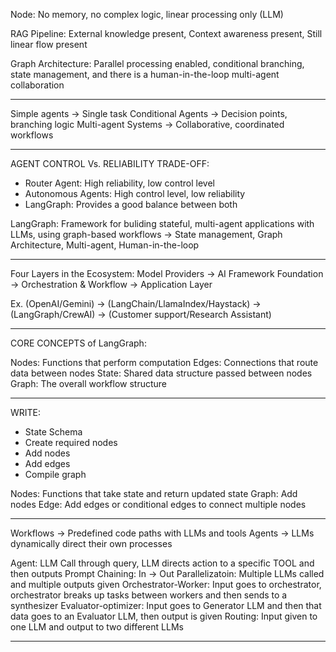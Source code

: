 Node: No memory, no complex logic, linear processing only (LLM)

RAG Pipeline: External knowledge present, Context awareness present, Still linear flow present

Graph Architecture: Parallel processing enabled, conditional branching, state management, and there is a human-in-the-loop
multi-agent collaboration

----------------------------------------------------------------------------------------

Simple agents -> Single task
Conditional Agents -> Decision points, branching logic
Multi-agent Systems -> Collaborative, coordinated workflows

----------------------------------------------------------------------------------------

AGENT CONTROL Vs. RELIABILITY TRADE-OFF:
- Router Agent: High reliability, low control level
- Autonomous Agents: High control level, low reliability
- LangGraph: Provides a good balance between both

LangGraph: Framework for buliding stateful, multi-agent applications with LLMs, using graph-based workflows
-> State management, Graph Architecture, Multi-agent, Human-in-the-loop

----------------------------------------------------------------------------------------

Four Layers in the Ecosystem: Model Providers -> AI Framework Foundation -> Orchestration & Workflow -> Application Layer

Ex. (OpenAI/Gemini) -> (LangChain/LlamaIndex/Haystack) -> (LangGraph/CrewAI) -> (Customer support/Research Assistant)

----------------------------------------------------------------------------------------

CORE CONCEPTS of LangGraph:

Nodes: Functions that perform computation
Edges: Connections that route data between nodes
State: Shared data structure passed between nodes
Graph: The overall workflow structure

----------------------------------------------------------------------------------------

WRITE:
- State Schema
- Create required nodes
- Add nodes
- Add edges
- Compile graph

Nodes: Functions that take state and return updated state
Graph: Add nodes
Edge: Add edges or conditional edges to connect multiple nodes

----------------------------------------------------------------------------------------

Workflows -> Predefined code paths with LLMs and tools
Agents -> LLMs dynamically direct their own processes

Agent: LLM Call through query, LLM directs action to a specific TOOL and then outputs
Prompt Chaining: In -> Out
Parallelizatoin: Multiple LLMs called and multiple outputs given
Orchestrator-Worker: Input goes to orchestrator, orchestrator breaks up tasks between workers and then sends to a synthesizer
Evaluator-optimizer: Input goes to Generator LLM and then that data goes to an Evaluator LLM, then output is given
Routing: Input given to one LLM and output to two different LLMs

----------------------------------------------------------------------------------------




